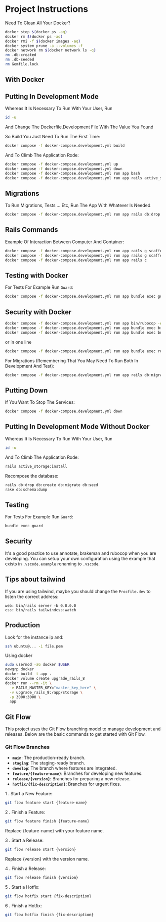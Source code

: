# Project Instructions

Need To Clean All Your Docker?

```bash
docker stop $(docker ps -aq)
docker rm $(docker ps -aq)
docker rmi -f $(docker images -aq)
docker system prune -a --volumes -f
docker network rm $(docker network ls -q)
rm .db-created
rm .db-seeded
rm Gemfile.lock
```

## With Docker

## Putting In Development Mode

Whereas It Is Necessary To Run With Your User, Run

```bash
id -u
```

And Change The Dockerfile.Development File With The Value You Found

So Build You Just Need To Run The First Time:

```bash
docker compose -f docker-compose.development.yml build
```

And To Climb The Application Rode:

```bash
docker compose -f docker-compose.development.yml up
docker compose -f docker-compose.development.yml down
docker compose -f docker-compose.development.yml run app bash
docker compose -f docker-compose.development.yml run app rails active_storage:install
```

## Migrations

To Run Migrations, Tests ... Etc, Run The App With Whatever Is Needed:

```bash
docker compose -f docker-compose.development.yml run app rails db:drop db:create db:migrate
```

## Rails Commands

Example Of Interaction Between Computer And Container:

```bash
docker compose -f docker-compose.development.yml run app rails g scaffold post title
docker compose -f docker-compose.development.yml run app rails g scaffold comment post:references comment:text
docker compose -f docker-compose.development.yml run app rails c
```

## Testing with Docker

For Tests For Example Run `Guard`:

```bash
docker compose -f docker-compose.development.yml run app bundle exec guard
```

## Security with Docker

```bash
docker compose -f docker-compose.development.yml run app bin/rubocop -A
docker compose -f docker-compose.development.yml run app bundle exec brakeman
docker compose -f docker-compose.development.yml run app bundle exec bundle-audit
```

or in one line

```bash
docker compose -f docker-compose.development.yml run app bundle exec rubocop -A ; docker compose -f docker-compose.development.yml run app bundle exec brakeman ; docker compose -f docker-compose.development.yml run app bundle exec bundle-audit
```

For Migrations (Remembering That You May Need To Run Both In Development And Test):

```bash
docker compose -f docker-compose.development.yml run app rails db:migrate
```

## Putting Down

If You Want To Stop The Services:

```bash
docker compose -f docker-compose.development.yml down
```

## Putting In Development Mode Without Docker

Whereas It Is Necessary To Run With Your User, Run

```bash
id -u
```

And To Climb The Application Rode:

```bash
rails active_storage:install
```

Recompose the database:

```bash
rails db:drop db:create db:migrate db:seed
rake db:schema:dump
```

## Testing

For Tests For Example Run `Guard`:

```bash
bundle exec guard
```

## Security

It's a good practice to use annotate, brakeman and rubocop when you are developing. You can setup your own configuration using the example that exists in `.vscode.example` renaming to `.vscode`.

## Tips about tailwind

If you are using tailwind, maybe you should change the `Procfile.dev` to listen the correct address:

```Provfile.dev
web: bin/rails server -b 0.0.0.0
css: bin/rails tailwindcss:watch
```

## Production

Look for the instance ip and:

```bash
ssh ubuntu@... -i file.pem
```

Using docker

```bash
sudo usermod -aG docker $USER
newgrp docker
docker build -t app .
docker volume create upgrade_rails_8
docker run --rm -it \
  -e RAILS_MASTER_KEY="master_key_here" \
  -v upgrade_rails_8:/app/storage \
  -p 3000:3000 \
  app
```

## Git Flow

This project uses the Git Flow branching model to manage development and releases. Below are the basic commands to get started with Git Flow.

### Git Flow Branches

- **`main`**: The production-ready branch.
- **`staging`**: The staging-ready branch.
- **`develop`**: The branch where features are integrated.
- **`feature/{feature-name}`**: Branches for developing new features.
- **`release/{version}`**: Branches for preparing a new release.
- **`hotfix/{fix-description}`**: Branches for urgent fixes.

1 . Start a New Feature:

```bash
git flow feature start {feature-name}
```

2 . Finish a Feature:

```bash
git flow feature finish {feature-name}
```

Replace {feature-name} with your feature name.

3 . Start a Release:

```bash
git flow release start {version}
```

Replace {version} with the version name.

4 . Finish a Release:

```bash
git flow release finish {version}
```

5 . Start a Hotfix:

```bash
git flow hotfix start {fix-description}
```

6 . Finish a Hotfix:

```bash
git flow hotfix finish {fix-description}
```
